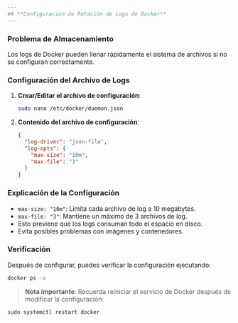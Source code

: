```yaml
---
## **Configuración de Rotación de Logs de Docker**
---
```


### Problema de Almacenamiento

Los logs de Docker pueden llenar rápidamente el sistema de archivos si no se configuran correctamente.

### Configuración del Archivo de Logs

1. **Crear/Editar el archivo de configuración**:

   ```bash
   sudo nano /etc/docker/daemon.json
   ```

2. **Contenido del archivo de configuración**:

   ```json
   {
     "log-driver": "json-file",
     "log-opts": {
       "max-size": "10m",
       "max-file": "3"
     }
   }
   ```

### Explicación de la Configuración

- `max-size: "10m"`: Limita cada archivo de log a 10 megabytes.
- `max-file: "3"`: Mantiene un máximo de 3 archivos de log.
- Esto previene que los logs consuman todo el espacio en disco.
- Evita posibles problemas con imágenes y contenedores.

### Verificación

Después de configurar, puedes verificar la configuración ejecutando:

```bash
docker ps -a
```

>**Nota importante**: Recuerda reiniciar el servicio de Docker después de modificar la configuración:

```bash
sudo systemctl restart docker
```